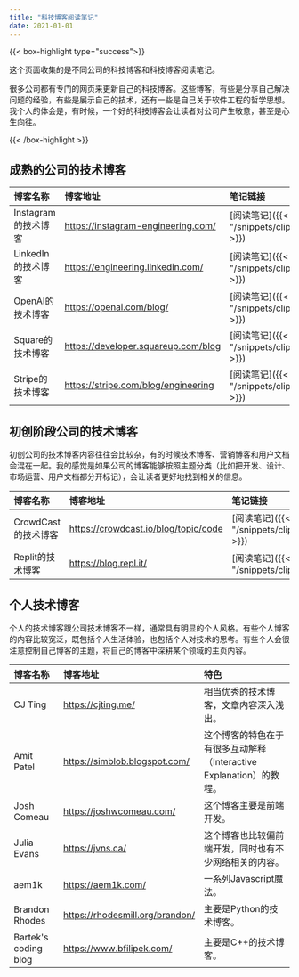 ```yaml
---
title: "科技博客阅读笔记"
date: 2021-01-01
---
```


{{< box-highlight type="success">}}

这个页面收集的是不同公司的科技博客和科技博客阅读笔记。

很多公司都有专门的网页来更新自己的科技博客。这些博客，有些是分享自己解决问题的经验，有些是展示自己的技术，还有一些是自己关于软件工程的哲学思想。我个人的体会是，有时候，一个好的科技博客会让读者对公司产生敬意，甚至是心生向往。

{{< /box-highlight >}}

## 成熟的公司的技术博客

| 博客名称            | 博客地址                            | 笔记链接                                                             |
| :------------------ | :---------------------------------- | :------------------------------------------------------------------- |
| Instagram的技术博客 | https://instagram-engineering.com/  | [阅读笔记]({{< ref "/snippets/clipboard/tech_blog_instagram.md" >}}) |
| LinkedIn的技术博客  | https://engineering.linkedin.com/   | [阅读笔记]({{< ref "/snippets/clipboard/tech_blog_linkedin.md" >}})  |
| OpenAI的技术博客    | https://openai.com/blog/            | [阅读笔记]({{< ref "/snippets/clipboard/tech_blog_openai.md" >}})    |
| Square的技术博客    | https://developer.squareup.com/blog | [阅读笔记]({{< ref "/snippets/clipboard/tech_blog_square.md" >}})    |
| Stripe的技术博客    | https://stripe.com/blog/engineering | [阅读笔记]({{< ref "/snippets/clipboard/tech_blog_stripe.md" >}})    |

## 初创阶段公司的技术博客

初创公司的技术博客内容往往会比较杂，有的时候技术博客、营销博客和用户文档会混在一起。我的感觉是如果公司的博客能够按照主题分类（比如把开发、设计、市场运营、用户文档都分开标记），会让读者更好地找到相关的信息。

| 博客名称            | 博客地址                             | 笔记链接                                                                |
| :------------------ | :----------------------------------- | :---------------------------------------------------------------------- |
| CrowdCast的技术博客 | https://crowdcast.io/blog/topic/code | [阅读笔记]({{< ref "/snippets/clipboard/tech_blog_crowdcast_io.md" >}}) |
| Replit的技术博客    | https://blog.repl.it/                | [阅读笔记]({{< ref "/snippets/clipboard/tech_blog_replit.md" >}})       |

## 个人技术博客

个人的技术博客跟公司技术博客不一样，通常具有明显的个人风格。有些个人博客的内容比较宽泛，既包括个人生活体验，也包括个人对技术的思考。有些个人会很注意控制自己博客的主题，将自己的博客中深耕某个领域的主页内容。

| 博客名称   | 博客地址                      | 特色                                                                |
| :--------- | :---------------------------- | :------------------------------------------------------------------ |
| CJ Ting    | https://cjting.me/            | 相当优秀的技术博客，文章内容深入浅出。                              |
| Amit Patel | https://simblob.blogspot.com/ | 这个博客的特色在于有很多互动解释（Interactive Explanation）的教程。 |
| Josh Comeau | https://joshwcomeau.com/     | 这个博客主要是前端开发。 |
| Julia Evans | https://jvns.ca/ | 这个博客也比较偏前端开发，同时也有不少网络相关的内容。 |
| aem1k | https://aem1k.com/ | 一系列Javascript魔法。 |
| Brandon Rhodes | https://rhodesmill.org/brandon/ | 主要是Python的技术博客。 |
| Bartek's coding blog | https://www.bfilipek.com/ | 主要是C++的技术博客。 |


